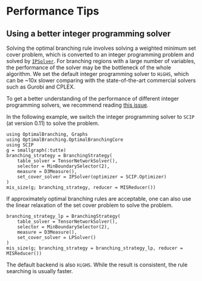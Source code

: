 # Performance Tips

## Using a better integer programming solver

Solving the optimal branching rule involves solving a weighted minimum set cover problem, which is converted to an integer programming problem and solved by [`IPSolver`](@ref).
For branching regions with a large number of variables, the performance of the solver may be the bottleneck of the whole algorithm.
We set the default integer programming solver to `HiGHS`, which can be ~10x slower comparing with the state-of-the-art commercial solvers such as Gurobi and CPLEX.

To get a better understanding of the performance of different integer programming solvers, we recommend reading [this issue](https://github.com/OptimalBranching/OptimalBranching.jl/issues/36).

In the following example, we switch the integer programming solver to `SCIP` (at version 0.11) to solve the problem.

```@repl performance_tips
using OptimalBranching, Graphs
using OptimalBranching.OptimalBranchingCore
using SCIP
g = smallgraph(:tutte)
branching_strategy = BranchingStrategy(
    table_solver = TensorNetworkSolver(),
    selector = MinBoundarySelector(2),
    measure = D3Measure(),
    set_cover_solver = IPSolver(optimizer = SCIP.Optimizer)
)
mis_size(g; branching_strategy, reducer = MISReducer())
```

If approximately optimal branching rules are acceptable, one can also use the linear relaxation of the set cover problem to solve the problem.
```@repl performance_tips
branching_strategy_lp = BranchingStrategy(
    table_solver = TensorNetworkSolver(),
    selector = MinBoundarySelector(2),
    measure = D3Measure(),
    set_cover_solver = LPSolver()
)
mis_size(g; branching_strategy = branching_strategy_lp, reducer = MISReducer())
```
The default backend is also `HiGHS`. While the result is consistent, the rule searching is usually faster.
